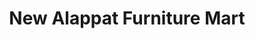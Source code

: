 ---
title: "New Alappat Furniture Mart"
url: /irininjalakuda/new-alappat-furniture-mart/
shop: Möbel
---